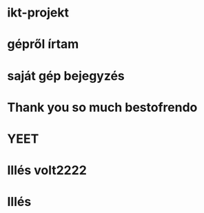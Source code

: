 # ikt-projekt
# gépről írtam
# saját gép bejegyzés
# Thank you so much bestofrendo
# YEET
# Illés volt2222
# Illés
